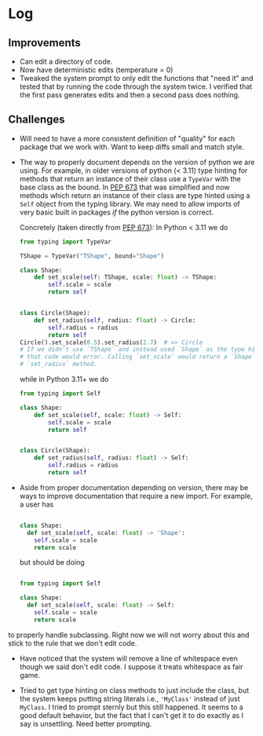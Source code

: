 # Log

## Improvements

- Can edit a directory of code.
- Now have deterministic edits (temperature = 0)
- Tweaked the system prompt to only edit the functions that "need it" and tested
  that by running the code through the system twice. I verified that the first pass
  generates edits and then a second pass does nothing.

## Challenges

- Will need to have a more consistent definition of "quality" for each package
  that we work with. Want to keep diffs small and match style.
- The way to properly document depends on the version of python we are using. For
  example, in older versions of python (< 3.11) type hinting for methods that return
  an instance of their class use a `TypeVar` with the base class as the bound. In
  [PEP 673](https://peps.python.org/pep-0673/) that was simplified and now methods
  which return an instance of their class are type hinted using a `Self` object from
  the typing library. We may need to allow imports of very basic built in packages
  _if_ the python version is correct.

  Concretely (taken directly from [PEP 673](https://peps.python.org/pep-0673)): In
  Python < 3.11 we do

  ```python
  from typing import TypeVar

  TShape = TypeVar("TShape", bound="Shape")

  class Shape:
      def set_scale(self: TShape, scale: float) -> TShape:
          self.scale = scale
          return self


  class Circle(Shape):
      def set_radius(self, radius: float) -> Circle:
          self.radius = radius
          return self
  Circle().set_scale(0.5).set_radius(2.7)  # => Circle
  # If we didn't use `TShape` and instead used `Shape` as the type hint on `set_scale`
  # that code would error. Calling `set_scale` would return a `Shape` which has no
  # `set_radius` method.
  ```

  while in Python 3.11+ we do

  ```python
  from typing import Self

  class Shape:
      def set_scale(self, scale: float) -> Self:
          self.scale = scale
          return self


  class Circle(Shape):
      def set_radius(self, radius: float) -> Self:
          self.radius = radius
          return self
  ```

- Aside from proper documentation depending on version, there may be ways to improve
  documentation that require a new import. For example, a user has

  ```python

  class Shape:
    def set_scale(self, scale: float) -> 'Shape':
      self.scale = scale
      return scale
  ```

  but should be doing

  ```python

  from typing import Self

  class Shape:
    def set_scale(self, scale: float) -> Self:
      self.scale = scale
      return scale
  ```

to properly handle subclassing. Right now we will not worry about this and stick to
the rule that we don't edit code.

- Have noticed that the system will remove a line of whitespace even though we said
  don't edit code. I suppose it treats whitespace as fair game.

- Tried to get type hinting on class methods to just include the class, but the system
  keeps putting string literals i.e., `'MyClass'` instead of just `MyClass`. I tried to
  prompt sternly but this still happened. It seems to a good default behavior, but the
  fact that I can't get it to do exactly as I say is unsettling. Need better prompting.
